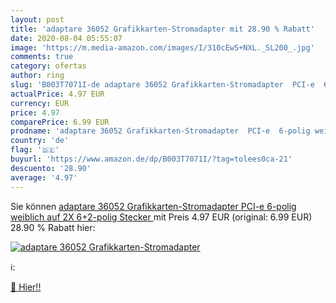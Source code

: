 ```yaml
---
layout: post
title: 'adaptare 36052 Grafikkarten-Stromadapter mit 28.90 % Rabatt'
date: 2020-08-04 05:55:07
image: 'https://m.media-amazon.com/images/I/310cEwS+NXL._SL200_.jpg'
comments: true
category: ofertas
author: ring
slug: 'B003T7071I-de adaptare 36052 Grafikkarten-Stromadapter  PCI-e  6-polig weiblich auf 2X 6+2-polig Stecker '
actualPrice: 4.97 EUR
currency: EUR
price: 4.97
comparePrice: 6.99 EUR
prodname: 'adaptare 36052 Grafikkarten-Stromadapter  PCI-e  6-polig weiblich auf 2X 6+2-polig Stecker '
country: 'de'
flag: '🇩🇪'
buyurl: 'https://www.amazon.de/dp/B003T7071I/?tag=tolees0ca-21'
descuento: '28.90'
average: '4.97'
---
```


Sie können [adaptare 36052 Grafikkarten-Stromadapter  PCI-e  6-polig weiblich auf 2X 6+2-polig Stecker ](https://www.amazon.de/dp/B003T7071I/?tag=tolees0ca-21) mit Preis 4.97 EUR (original: 6.99 EUR) 28.90 % Rabatt hier:

[![adaptare 36052 Grafikkarten-Stromadapter](https://m.media-amazon.com/images/I/310cEwS+NXL._SL200_.jpg)](https://www.amazon.de/dp/B003T7071I/?tag=tolees0ca-21)

ℹ️:


[🛒 Hier!!](https://www.amazon.de/dp/B003T7071I/?tag=tolees0ca-21)
